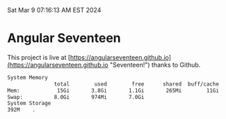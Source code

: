 Sat Mar  9 07:16:13 AM EST 2024

# Angular Seventeen


This project is live at [https://angularseventeen.github.io](https://angularseventeen.github.io "Seventeen!") thanks to Github.

```bash
System Memory
               total        used        free      shared  buff/cache   available
Mem:            15Gi       3.8Gi       1.1Gi       265Mi        11Gi        11Gi
Swap:          8.0Gi       974Mi       7.0Gi
System Storage
392M	.
```
```bash
